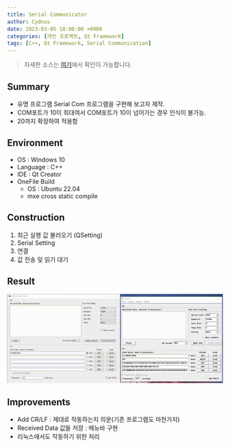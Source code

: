 ```yaml
---
title: Serial Communicator
author: Cydnus
date: 2023-03-05 18:00:00 +0900
categories: [개인 프로젝트, Qt Framework]
tags: [C++, Qt Framework, Serial Communication]
---
```


> 자세한 소스는 [여기](https://github.com/Cydnus/Study_files/tree/main/QtFramework/SerialCommunicator)에서 확인이 가능합니다.

## Summary

- 유명 프로그램 Serial Com 프로그램을 구현해 보고자 제작.
- COM포트가 10이 최대여서 COM포트가 10이 넘어가는 경우 인식이 불가능.
- 20까지 확장하여 적용함

## Environment

- OS : Windows 10
- Language : C++
- IDE : Qt Creator
- OneFile Build
  - OS : Ubuntu 22.04
  - mxe cross static compile

## Construction

1. 최근 실행 값 불러오기 (QSetting)
2. Serial Setting
3. 연결
4. 값 전송 및 읽기 대기

## Result

![결과](/posts/230305_SerialCom/result.gif)

## Improvements

- Add CR/LF
  : 제대로 작동하는지 의문(기존 프로그램도 마찬가지)
- Received Data 값들 저장
  : 메뉴바 구현
- 리눅스에서도 작동하기 위한 처리
